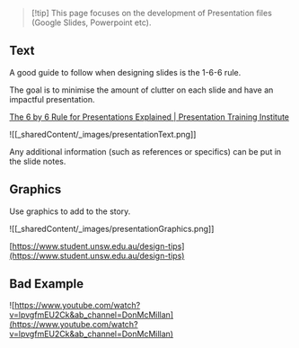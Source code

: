 
> [!tip] This page focuses on the development of Presentation files (Google Slides, Powerpoint etc).

## Text

A good guide to follow when designing slides is the 1-6-6 rule.

The goal is to minimise the amount of clutter on each slide and have an impactful presentation.

[The 6 by 6 Rule for Presentations Explained | Presentation Training Institute](https://www.presentationtraininginstitute.com/the-6-by-6-rule-for-presentations-explained/)

![[_sharedContent/_images/presentationText.png]]

Any additional information (such as references or specifics) can be put in the slide notes.

## Graphics

Use graphics to add to the story.

![[_sharedContent/_images/presentationGraphics.png]]

[https://www.student.unsw.edu.au/design-tips](https://www.student.unsw.edu.au/design-tips)

## Bad Example

![https://www.youtube.com/watch?v=lpvgfmEU2Ck&ab_channel=DonMcMillan](https://www.youtube.com/watch?v=lpvgfmEU2Ck&ab_channel=DonMcMillan)